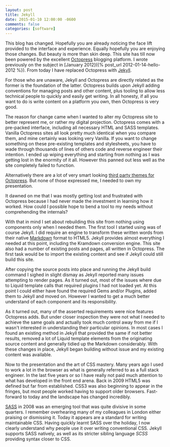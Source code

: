 ```yaml
---
layout: post
title: Jekyll
date: 2015-01-10 12:00:00 -0600
comments: false
categories: [software]
---
```


This blog has changed. Hopefully you are already noticing the face lift provided to the interface and experience. Equally hopefully you are enjoying those changes. But beauty is more than skin deep. This site has till now been powered by the excellent [Octopress](http://octopress.org) blogging platform. I wrote previously on the subject in [January 2012]({% post_url 2012-01-14-hello-2012 %}). From today I have replaced Octopress with [Jekyll](http://jekyllrb.com).

<!-- more -->

For those who are unaware, Jekyll and Octopress are directly related as the former is the foundation of the latter. Octopress builds upon Jekyll adding conventions for managing posts and other content, plus tooling to allow less technical people to quickly and easily get writing. In all honesty, if all you want to do is write content on a platform you own, then Octopress is very good.

The reason for change came when I wanted to alter my Octopress site to better represent me, or rather my digital projection. Octopress comes with a pre-packed interface, including all necessary HTML and SASS templates. Vanilla Octopress sites all look pretty much identical when you compare them, and mine certainly was looking very Vanilla. If you want to change something on these pre-existing templates and stylesheets, you have to wade through thousands of lines of others code and reverse engineer their intention. I ended up wiping everything and starting from nothing as I was getting lost in the enormity of it all. However this panned out less well as the site completely failed to function. 

Alternatively there are a lot of very smart looking [third party themes for Octopress](https://github.com/imathis/octopress/wiki/3rd-Party-Octopress-Themes). But none of those expressed me, I needed to own my presentation.

It dawned on me that I was mostly getting lost and frustrated with Octopress because I had never made the investment in learning how it worked. How could I possible hope to bend a tool to my needs without comprehending the internals?

With that in mind I set about rebuilding this site from nothing using components only when I needed them. The first tool I started using was of course Jekyll. I did require an engine to transform these written words from their native [Markdown](http://daringfireball.net/projects/markdown/syntax) format to HTML5. Jekyll provides almost everything I needed at this point, including the Kramdown conversion engine. This site also had a number of existing posts and pages, all written in Octopress. The first task would be to import the existing content and see if Jekyll could still build this site.

After copying the source posts into place and running the Jekyll build command I sighed in slight dismay as Jekyll reported many issues attempting to render pages. As it turned out, most of the issues where due to Liquid template calls that required plugins I had not loaded yet. At this point I could either have found the required Gems and/or Plugins, added them to Jekyll and moved on. However I wanted to get a much better understand of each component and its responsibility.

As it turned out, many of the asserted requirements were nice features Octopress adds. But under closer inspection they were not what I needed to achieve the same goals and actually took much control away from me if I wasn't interested in understanding their particular opinions. In most cases I found an existing method in Jekyll that provided the same if not better results, removed a lot of Liquid template elements from the originating source content and generally tidied up the Markdown considerably. With these changes in place, Jekyll began building without issue and my existing content was available.

Now to the presentation and the art of CSS mastery. Many years ago I used to work a lot in the browser as what is generally referred to as a full stack engineer. In the last five years or so I have really not paid much attention to what has developed in the front end arena. Back in 2009 HTML5 was defined but far from established. CSS3 was also beginning to appear in the fringes, but most people worked having to support older browsers. Fast-forward to today and the landscape has changed incredibly.

[SASS](http://sass-lang.com) in 2008 was an emerging tool that was quite divisive in some quarters. I remember overhearing many of my colleagues in London either praising or dismissing it. Today it appears are a standard for writing maintainable CSS. Having quickly learnt SASS over the holiday, I now clearly understand why people use it over writing conventional CSS. Jekyll supports SASS natively, as well as its stricter sibling language _SCSS_ providing syntax closer to CSS.